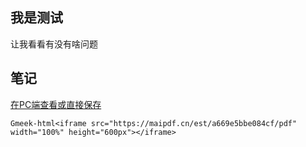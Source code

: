 ## 我是测试
让我看看有没有啥问题

## 笔记
[在PC端查看或直接保存](https://beijiushare.github.io/pdfs/1.pdf "这将带来更好的体验")

`Gmeek-html<iframe src="https://maipdf.cn/est/a669e5bbe084cf/pdf" width="100%" height="600px"></iframe>`
